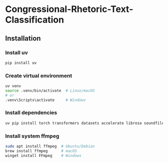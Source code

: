 # Congressional-Rhetoric-Text-Classification

## Installation

### Install uv
```bash
pip install uv
```

### Create virtual environment
```bash
uv venv
source .venv/bin/activate  # Linux/macOS
# or
.venv\Scripts\activate     # Windows
```

### Install dependencies
```bash
uv pip install torch transformers datasets accelerate librosa soundfile scikit-learn numpy pandas tqdm ffmpeg-python
```

### Install system ffmpeg
```bash
sudo apt install ffmpeg  # Ubuntu/Debian
brew install ffmpeg      # macOS
winget install FFmpeg    # Windows
```
